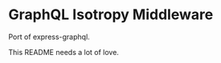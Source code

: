 GraphQL Isotropy Middleware
==========================

Port of express-graphql.

This README needs a lot of love.
